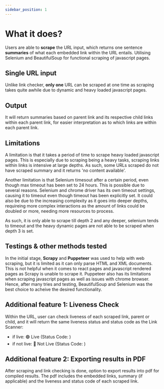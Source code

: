 ```yaml
---
sidebar_position: 1
---
```


# What it does?

Users are able to **scrape** the URL input, which returns one sentence **summaries** of what each embedded link within the URL entails. Utilising Selenium and BeautifulSoup for functional scraping of javascript pages.

## Single URL input

Unlike link checker, **only one** URL can be scraped at one time as scraping takes quite awhile due to dynamic and heavy loaded javascript pages. 

## Output

It will return summaries based on parent link and its respective child links within each parent link, for easier interpretation as to which links are within each parent link. 

## Limitations
A limitation is that it takes a period of time to scrape heavy loaded javascript pages. This is especially due to scraping being a heavy tasks, scraping links within links is intensive at large depths. As such, some URLs scraped do not have scraped summary and it returns 'no content available'. 

Another limitation is that Selenium timesout after a certain period, even though max timeout has been set to 24 hours. This is possible due to several reasons. Selenium and chrome driver has its own timeout settings, causing it to timeout even though timeout has been explicitly set. It could also be due to the increasing complexity as it goes into deeper depths, requireing more complex interactions as the amount of links could be doubled or more, needing more resources to process. 

As such, it is only able to scrape till depth 2 and any deeper, selenium tends to timeout and the heavy dynamic pages are not able to be scraped when depth 3 is set. 

## Testings & other methods tested
In the initial stage, **Scrapy** and **Puppeteer** was used to help with web scraping, but it is limited as it can only parse HTML and XML documents. This is not helpful when it comes to react pages and javascript rendered pages as Scrapy is unable to scrape it. Puppeteer also has its limitations when scraping javascript pages as well as issues with chrome browser. Hence, after many tries and testing, BeautifulSoup and Selenium was the best choice to acheive the desired functionality. 

## Additional feature 1: Liveness Check 

Within the URL, user can check liveness of each scraped link, parent or child, and it will return the same liveness status and status code as the Link Scanner:

- if live: 🟢 Live (Status Code: )
- if not live: 🔴 Not Live (Status Code: )

## Additional feature 2: Exporting results in PDF

After scraping and link checking is done, option to export results into pdf for compiled results. The pdf includes the embedded links, summary (if applicable) and the liveness and status code of each scraped link.